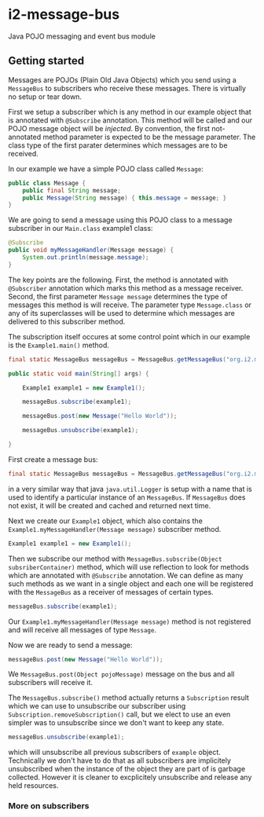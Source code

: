 # i2-message-bus
Java POJO messaging and event bus module

## Getting started
Messages are POJOs (Plain Old Java Objects) which you send using a `MessageBus` to subscribers  who receive these messages. There is virtually no setup or tear down.

First we setup a subscriber which is any method in our example object that is annotated with `@Subscribe` annotation. This method will be called and our POJO message object will be *injected*. By convention, the first not-annotated method parameter is expected to be the message parameter. The class type of the first parater determines which messages are to be received.

In our example we have a simple POJO class called `Message`:
```java
public class Message {
	public final String message;
	public Message(String message) { this.message = message; }
}
```
We are going to send a message using this POJO class to a message subscriber in our `Main.class` example1 class:
```java
@Subscribe
public void myMessageHandler(Message message) {
	System.out.println(message.message);
}
```
The key points are the following. First, the method is annotated with `@Subscriber` annotation which marks this method as a message receiver. Second, the first parameter `Message message` determines the type of messages this method is will receive. The parameter type `Message.class` or any of its superclasses will be used to determine which messages are delivered to this subscriber method.

The subscription itself occures at some control point which in our example is the `Example1.main()` method. 
```java
final static MessageBus messageBus = MessageBus.getMessageBus("org.i2.messagebus.tutorials.tutorial1");

public static void main(String[] args) {

	Example1 example1 = new Example1();

	messageBus.subscribe(example1);

	messageBus.post(new Message("Hello World"));

	messageBus.unsubscribe(example1);

}
```
First create a message bus:
```java
final static MessageBus messageBus = MessageBus.getMessageBus("org.i2.messagebus.tutorials.tutorial1");
```
in a very similar way that java `java.util.Logger` is setup with a name that is used to identify a particular instance of an `MessageBus`. If `MessageBus` does not exist, it will be created and cached and returned next time.

Next we create our `Example1` object, which also contains the `Example1.myMessageHandler(Message message)` subscriber method. 
```java
Example1 example1 = new Example1();
```
Then we subscribe our method with `MessageBus.subscribe(Object subsriberContainer)` method, which will use reflection to look for methods which are annotated with `@Subscribe` annotation. We can define as many such methods as we want in a single object and each one will be registered with the `MessageBus` as a receiver of messages of certain types. 
```java
messageBus.subscribe(example1);
```
Our `Example1.myMessageHandler(Message message)` method is not registered and will receive all messages of type `Message`.

Now we are ready to send a message:
```java
messageBus.post(new Message("Hello World"));
```
We `MessageBus.post(Object pojoMessage)` message on the bus and all subscribers will receive it. 

The `MessageBus.subscribe()` method actually returns a `Subscription` result which we can use to unsubscribe our subscriber using `Subscription.removeSubscription()` call, but we elect to use an even simpler was to unsubscribe since we don't want to keep any state.
```java
messageBus.unsubscribe(example1);
```
which will unsubscribe all previous subscribers of `example` object. Technically we don't have to do that as all subscribers are implicitely unsubscribed when the instance of the object they are part of is garbage collected. However it is cleaner to excplicitely unsubscribe and release any held resources.

### More on subscribers


